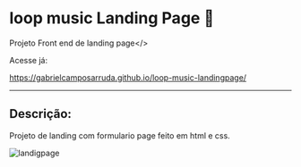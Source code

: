 # loop music Landing Page 🎵

Projeto Front end de landing page</>

Acesse já:

https://gabrielcamposarruda.github.io/loop-music-landingpage/

---------------------

## Descrição:

Projeto de landing com formulario page feito em html e css.

![landigpage](https://user-images.githubusercontent.com/101906907/160003973-0fa7fef0-c725-4f97-9d53-f059cca3d6cb.gif)

